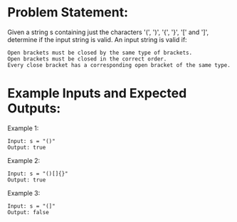 # Problem Statement:
Given a string s containing just the characters '(', ')', '{', '}', '[' and ']', determine if the input string is valid. An input string is valid if:

    Open brackets must be closed by the same type of brackets.
    Open brackets must be closed in the correct order.
    Every close bracket has a corresponding open bracket of the same type.

# Example Inputs and Expected Outputs:
Example 1:

    Input: s = "()"
    Output: true

Example 2:

    Input: s = "()[]{}"
    Output: true

Example 3:

    Input: s = "(]"
    Output: false
